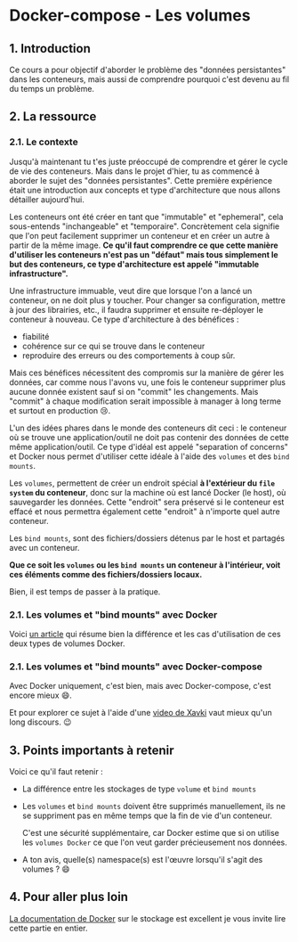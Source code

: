 # Docker-compose - Les volumes

## 1. Introduction
Ce cours a pour objectif d'aborder le problème des "données persistantes" dans les conteneurs,
mais aussi de comprendre pourquoi c'est devenu au fil du temps un problème.


## 2. La ressource
### 2.1. Le contexte
Jusqu'à maintenant tu t'es juste préoccupé de comprendre et gérer le cycle de vie des conteneurs.
Mais dans le projet d'hier, tu as commencé à aborder le sujet des "données persistantes".
Cette première expérience était une introduction aux concepts et type d'architecture que nous allons détailler aujourd'hui.

Les conteneurs ont été créer en tant que "immutable" et "ephemeral", cela sous-entends "inchangeable" et "temporaire".
Concrètement cela signifie que l'on peut facilement supprimer un conteneur et en créer un autre à partir de la même image.
**Ce qu'il faut comprendre ce que cette manière d'utiliser les conteneurs n'est pas un "défaut" mais tous simplement le but des conteneurs, ce type d'architecture est appelé "immutable infrastructure".**

Une infrastructure immuable, veut dire que lorsque l'on a lancé un conteneur, on ne doit plus y toucher. Pour changer sa configuration, mettre à jour des librairies, etc., il faudra supprimer et ensuite re-déployer le conteneur à nouveau.
Ce type d'architecture à des bénéfices :
- fiabilité
- cohérence sur ce qui se trouve dans le conteneur
- reproduire des erreurs ou des comportements à coup sûr.

Mais ces bénéfices nécessitent des compromis sur la manière de gérer les données, car comme nous l'avons vu, 
une fois le conteneur supprimer plus aucune donnée existent sauf si on "commit" les changements.
Mais "commit" à chaque modification serait impossible à manager à long terme et surtout en production 😢.

L'un des idées phares dans le monde des conteneurs dit ceci : le conteneur où se trouve une application/outil ne doit pas contenir des données de cette même application/outil.
Ce type d'idéal est appelé "separation of concerns" et Docker nous permet d'utiliser cette idéale à l'aide des `volumes` et des `bind mounts`.

Les `volumes`, permettent de créer un endroit spécial **à l'extérieur du `file system` du conteneur**, donc sur la machine où est lancé Docker (le host), où sauvegarder les données.
Cette "endroit" sera préservé si le conteneur est effacé et nous permettra également cette "endroit" à n'importe quel autre conteneur.

Les `bind mounts`, sont des fichiers/dossiers détenus par le host et partagés avec un conteneur.

**Que ce soit les `volumes` ou les `bind mounts` un conteneur à l'intérieur, voit ces éléments comme des fichiers/dossiers locaux.**

Bien, il est temps de passer à la pratique.

### 2.1. Les volumes et "bind mounts" avec Docker

Voici [un article](https://guillaume.fenollar.fr/blog/docker-volumes-mount-difference/#utiliser-un-bind-mount) qui résume bien la différence et les cas d'utilisation de ces deux types de volumes Docker.
 
### 2.1. Les volumes et "bind mounts" avec Docker-compose
Avec Docker uniquement, c'est bien, mais avec Docker-compose, c'est encore mieux 😄.

Et pour explorer ce sujet à l'aide d'une [video de Xavki](https://www.youtube.com/watch?v=hxVxmh3MlD8&list=PLn6POgpklwWqaC1pdx02SrrgOaL2ZL7G0&index=3) vaut mieux qu'un long discours. 😉

## 3. Points importants à retenir
Voici ce qu'il faut retenir : 
- La différence entre les stockages de type `volume` et `bind mounts`


- Les `volumes` et `bind mounts` doivent être supprimés manuellement, ils ne se suppriment pas en même temps que la fin de vie d'un conteneur.

  C'est une sécurité supplémentaire, car Docker estime que si on utilise les `volumes Docker` ce que l'on veut garder précieusement nos données.


- A ton avis, quelle(s) namespace(s) est l'œuvre lorsqu'il s'agit des volumes ? 😄

## 4. Pour aller plus loin
[La documentation de Docker](https://docs.docker.com/storage/) sur le stockage est excellent je vous invite lire cette partie en entier.
